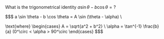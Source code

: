 What is the trigonometrical identity $a \sin \theta - b \cos \theta = ?$
<!--question-->
$$$
a \sin \theta - b \cos \theta = A \sin (\theta - \alpha) \\

\text{where} \begin{cases}
  A = \sqrt{a^2 + b^2} \\
  \alpha = \tan^{-1} \frac{b}{a} (0^\circ < \alpha > 90^\circ
  \end{cases}
$$$
